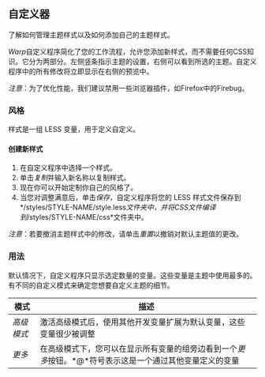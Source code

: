 ## 自定义器

了解如何管理主题样式以及如何添加自己的主题样式。

*Warp*自定义程序简化了您的工作流程，允许您添加新样式，而不需要任何CSS知识。它分为两部分。左侧竖条指示主题的设置，右侧可以看到所选的主题。自定义程序中的所有修改将立即显示在右侧的预览中。

*注意*：为了优化性能，我们建议禁用一些浏览器插件，如Firefox中的Firebug。

### 风格

样式是一组 LESS 变量，用于定义自定义。

#### 创建新样式

1. 在自定义程序中选择一个样式。
2. 单击*复制*并输入新名称以复制样式。
3. 现在你可以开始定制你自己的风格了。
4. 当您对调整满意后，单击*保存*，自定义程序将您的 LESS 样式文件保存到*/styles/STYLE-NAME/style.less*文件夹中，并将CSS文件编译到*/styles/STYLE-NAME/css*文件夹中。
   
*注意*：若要撤消主题样式中的修改，请单击*重置*以撤销对默认主题值的更改。

### 用法

默认情况下，自定义程序只显示选定数量的变量。这些变量是主题中使用最多的。有不同的自定义模式来确定您想要自定义主题的细节。

| 模式 | 描述 |
| ---- | ---- |
|*高级模式*|激活高级模式后，使用其他开发变量扩展为默认变量，这些变量很少被调整|
|*更多*|在高级模式下，您可以在显示所有变量的组旁边看到一个*更多*按钮。*@*符号表示这是一个通过其他变量定义的变量|